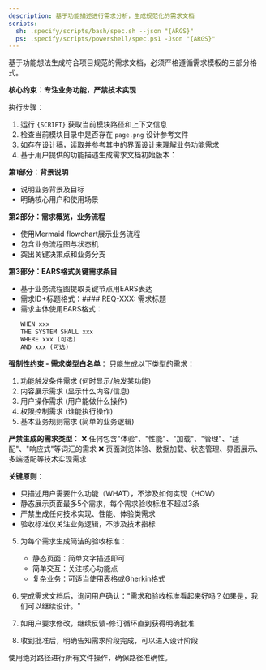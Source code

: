 ```yaml
---
description: 基于功能描述进行需求分析，生成规范化的需求文档
scripts:
  sh: .specify/scripts/bash/spec.sh --json "{ARGS}"
  ps: .specify/scripts/powershell/spec.ps1 -Json "{ARGS}"
---
```


基于功能想法生成符合项目规范的需求文档，必须严格遵循需求模板的三部分格式。

**核心约束：专注业务功能，严禁技术实现**

执行步骤：

1. 运行 `{SCRIPT}` 获取当前模块路径和上下文信息
2. 检查当前模块目录中是否存在 `page.png` 设计参考文件
3. 如存在设计稿，读取并参考其中的界面设计来理解业务功能需求
4. 基于用户提供的功能描述生成需求文档初始版本：

**第1部分：背景说明**
- 说明业务背景及目标
- 明确核心用户和使用场景

**第2部分：需求概览，业务流程**  
- 使用Mermaid flowchart展示业务流程
- 包含业务流程图与状态机
- 突出关键决策点和业务分支

**第3部分：EARS格式关键需求条目**
- 基于业务流程图提取关键节点用EARS表达
- 需求ID+标题格式：#### REQ-XXX: 需求标题
- 需求主体使用EARS格式：
  ```markdown
  WHEN xxx
  THE SYSTEM SHALL xxx
  WHERE xxx (可选)
  AND xxx (可选)
  ```

**强制性约束 - 需求类型白名单**：
只能生成以下类型的需求：
1. 功能触发条件需求 (何时显示/触发某功能)
2. 内容展示需求 (显示什么内容/信息)  
3. 用户操作需求 (用户能做什么操作)
4. 权限控制需求 (谁能执行操作)
5. 基本业务规则需求 (简单的业务逻辑)

**严禁生成的需求类型**：
❌ 任何包含"体验"、"性能"、"加载"、"管理"、"适配"、"响应式"等词汇的需求
❌ 页面浏览体验、数据加载、状态管理、界面展示、多端适配等技术实现需求

**关键原则**：
- 只描述用户需要什么功能（WHAT），不涉及如何实现（HOW）
- 静态展示页面最多5个需求，每个需求验收标准不超过3条
- 严禁生成任何技术实现、性能、体验类需求
- 验收标准仅关注业务逻辑，不涉及技术指标

5. 为每个需求生成简洁的验收标准：
   - 静态页面：简单文字描述即可
   - 简单交互：关注核心功能点
   - 复杂业务：可适当使用表格或Gherkin格式

6. 完成需求文档后，询问用户确认："需求和验收标准看起来好吗？如果是，我们可以继续设计。"

7. 如用户要求修改，继续反馈-修订循环直到获得明确批准

8. 收到批准后，明确告知需求阶段完成，可以进入设计阶段

使用绝对路径进行所有文件操作，确保路径准确性。